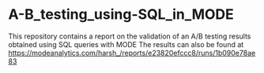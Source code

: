 # A-B_testing_using-SQL_in_MODE
This repository contains a report on the validation of an A/B testing results obtained using SQL queries with MODE 
The results can also be found at https://modeanalytics.com/harsh_/reports/e23820efccc8/runs/1b090e78ae83  
 
